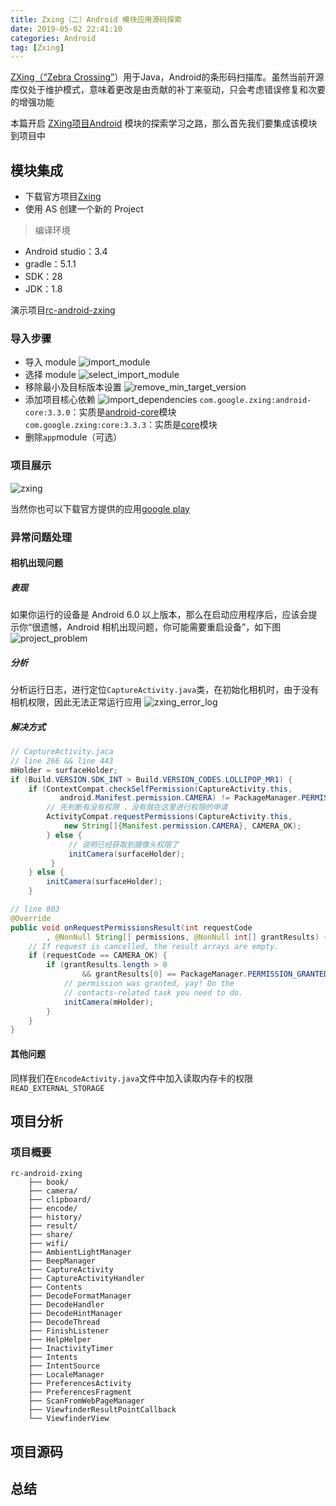 ```yaml
---
title: Zxing（二）Android 模块应用源码探索
date: 2019-05-02 22:41:10
categories: Android
tag: [Zxing]
---
```


[ZXing（“Zebra Crossing”](https://github.com/zxing/zxing)）用于Java，Android的条形码扫描库。虽然当前开源库仅处于维护模式，意味着更改是由贡献的补丁来驱动，只会考虑错误修复和次要的增强功能

本篇开启 [ZXing项目Android](https://github.com/zxing/zxing/tree/master/android) 模块的探索学习之路，那么首先我们要集成该模块到项目中

## 模块集成
* 下载官方项目[Zxing](https://github.com/zxing/zxing)
* 使用 AS 创建一个新的 Project

>编译环境
* Android studio：3.4
* gradle：5.1.1
* SDK：28
* JDK：1.8

演示项目[rc-android-zxing](https://github.com/RootCluster/rc-android-zxing)

### 导入步骤
* 导入 module
    ![import_module](https://raw.githubusercontent.com/RootCluster/rc-android-zxing/zxing/images/import_module.png)
* 选择 module
    ![select_import_module](https://github.com/RootCluster/rc-android-zxing/raw/zxing/images/select_import_module.png)
* 移除最小及目标版本设置
    ![remove_min_target_version](https://github.com/RootCluster/rc-android-zxing/raw/zxing/images/remove_min_target_version.png)
* 添加项目核心依赖
    ![import_dependencies](https://github.com/RootCluster/rc-android-zxing/raw/zxing/images/import_dependencies.png)
`com.google.zxing:android-core:3.3.0`：实质是[android-core](https://github.com/zxing/zxing/tree/master/android-core)模块  
`com.google.zxing:core:3.3.3`：实质是[core](https://github.com/zxing/zxing/tree/master/core)模块
* 删除`app`module（可选）

### 项目展示
![zxing](https://github.com/RootCluster/rc-android-zxing/raw/zxing/images/zxing.gif)

当然你也可以下载官方提供的应用[google play](https://play.google.com/store/apps/details?id=com.google.zxing.client.android)

### 异常问题处理

#### 相机出现问题

##### 表现
如果你运行的设备是 Android 6.0 以上版本，那么在启动应用程序后，应该会提示你“很遗憾，Android 相机出现问题，你可能需要重启设备”，如下图
![project_problem](https://github.com/RootCluster/rc-android-zxing/raw/zxing/images/project_problem.png)

##### 分析
分析运行日志，进行定位`CaptureActivity.java`类，在初始化相机时，由于没有相机权限，因此无法正常运行应用
![zxing_error_log](https://github.com/RootCluster/rc-android-zxing/raw/zxing/images/zxing_error_log.png)

##### 解决方式

```java
// CaptureActivity.jaca
// line 266 && line 443
mHolder = surfaceHolder;
if (Build.VERSION.SDK_INT > Build.VERSION_CODES.LOLLIPOP_MR1) {
    if (ContextCompat.checkSelfPermission(CaptureActivity.this,
           android.Manifest.permission.CAMERA) != PackageManager.PERMISSION_GRANTED) {
        // 先判断有没有权限 ，没有就在这里进行权限的申请
        ActivityCompat.requestPermissions(CaptureActivity.this,
            new String[]{Manifest.permission.CAMERA}, CAMERA_OK);
        } else {
             // 说明已经获取到摄像头权限了
             initCamera(surfaceHolder);
         }
    } else {
        initCamera(surfaceHolder);
    }

// line 803
@Override
public void onRequestPermissionsResult(int requestCode
        , @NonNull String[] permissions, @NonNull int[] grantResults) {
    // If request is cancelled, the result arrays are empty.
    if (requestCode == CAMERA_OK) {
        if (grantResults.length > 0
                && grantResults[0] == PackageManager.PERMISSION_GRANTED) {
            // permission was granted, yay! Do the
            // contacts-related task you need to do.
            initCamera(mHolder);
        }
    }
}
```
#### 其他问题
同样我们在`EncodeActivity.java`文件中加入读取内存卡的权限`READ_EXTERNAL_STORAGE`

## 项目分析

### 项目概要

```
rc-android-zxing
    ├── book/
    ├── camera/
    ├── clipboard/
    ├── encode/
    ├── history/
    ├── result/
    ├── share/   
    ├── wifi/
    ├── AmbientLightManager
    ├── BeepManager
    ├── CaptureActivity
    ├── CaptureActivityHandler
    ├── Contents
    ├── DecodeFormatManager
    ├── DecodeHandler
    ├── DecodeHintManager
    ├── DecodeThread
    ├── FinishListener
    ├── HelpHelper
    ├── InactivityTimer
    ├── Intents
    ├── IntentSource
    ├── LocaleManager
    ├── PreferencesActivity
    ├── PreferencesFragment
    ├── ScanFromWebPageManager
    ├── ViewfinderResultPointCallback
    └── ViewfinderView

```

## 项目源码

## 总结